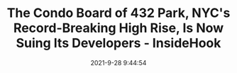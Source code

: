 ---
"title": "The Condo Board of 432 Park, NYC's Record-Breaking High Rise, Is Now Suing Its Developers - InsideHook"
"date": "2021-9-28 9:44:54"
"feed_name": "GOOGLENEWSCONSTRUCTION"
"feed_website": "https://news.google.com/search?q=construction%2Bincident&hl=en-US&gl=US&ceid=US:en"
"feed_rss": "https://news.google.com/rss/search?q=construction%2Bincident&hl=en-US&gl=US&ceid=US:en"
"link": "https://www.insidehook.com/daily_brief/architecture-real-estate/condo-board-432-park-nycs-record-breaking-high-rise-now-suing-developers"
"source": "{'href': 'https://www.insidehook.com', 'title': 'InsideHook'}"
"file": "_posts/2021-1-1-240a4394729d24a8c93ace6188d7e20c8193126e.md"
"accident": "0"
"drilling": "0"
"dead": "0"
"injured": "0"
"arrested": "0"
"where": "unknown site"
"place": "unknown place"
---